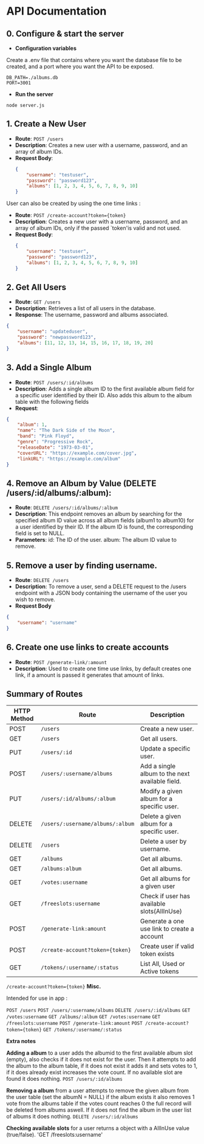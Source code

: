 # API Documentation

## 0. Configure & start the server

- **Configuration variables** 

Create a .env file that contains where you want the database file to be created, and a port where you want the API to be exposed. 

```
DB_PATH=./albums.db
PORT=3001 
```

- **Run the server** 

`node server.js` 


## 1. Create a New User

- **Route**: `POST /users`
- **Description**: Creates a new user with a username, password, and an array of album IDs.
- **Request Body**:
  ```json
  {
      "username": "testuser",
      "password": "password123",
      "albums": [1, 2, 3, 4, 5, 6, 7, 8, 9, 10]
  }
  ```
User can also be created by using the one time links :


- **Route**: `POST /create-account?token={token}`
- **Description**: Creates a new user with a username, password, and an array of album IDs, only if the passed `token'is valid and not used. 
- **Request Body**:
  ```json
  {
      "username": "testuser",
      "password": "password123",
      "albums": [1, 2, 3, 4, 5, 6, 7, 8, 9, 10]
  }
  ```


## 2. Get All Users

- **Route**: `GET /users`
- **Description**: Retrieves a list of all users in the database.
- **Response**: The username, password and albums associated. 
```json
{
    "username": "updateduser",
    "password": "newpassword123",
    "albums": [11, 12, 13, 14, 15, 16, 17, 18, 19, 20]
}
```
 ## 3. Add a Single Album

-  **Route**: `POST /users/:id/albums`
-  **Description**: Adds a single album ID to the first available album field for a specific user identified by their ID. Also adds this album to the album table with the following fields
- **Request**:
```json
{
    "album": 1,
    "name": "The Dark Side of the Moon",
    "band": "Pink Floyd",
    "genre": "Progressive Rock",
    "releaseDate": "1973-03-01",
    "coverURL": "https://example.com/cover.jpg",
    "linkURL": "https://example.com/album"
}

```

## 4. Remove an Album by Value (DELETE /users/:id/albums/:album):

- **Route**: `DELETE /users/:id/albums/:album`
- **Description**: This endpoint removes an album by searching for the specified album ID value across all album fields (album1 to album10) for a user identified by their ID. If the album ID is found, the corresponding field is set to NULL.
- **Parameters**:
        id: The ID of the user.
        album: The album ID value to remove.

## 5. Remove a user by finding username. 
    
- **Route**: `DELETE /users`
- **Description**: To remove a user, send a DELETE request to the /users endpoint with a JSON body containing the username of the user you wish to remove.
- **Request Body**
```json
{
    "username": "username"
}
``` 
## 6. Create one use links to create accounts 

- **Route**: `POST /generate-link/:amount`
- **Description**: Used to create one time use links, by default creates one link, if a amount is passed it generates that amount of links. 



## Summary of Routes

| HTTP Method | Route                     | Description                                      |
|-------------|---------------------------|--------------------------------------------------|
| POST        | `/users`                  | Create a new user.                               |
| GET         | `/users`                  | Get all users.                                   |
| PUT         | `/users/:id`              | Update a specific user.                          |
| POST        | `/users/:username/albums` | Add a single album to the next available field.  |
| PUT         | `/users/:id/albums/:album`| Modify a given album for a specific user.        |
| DELETE      | `/users/:username/albums/:album`| Delete a given album for a specific user.  |
| DELETE      | `/users`                  | Delete a user by username.                       |
| GET         | `/albums`                 | Get all albums.                                  |
| GET         | `/albums:album`           | Get all albums.                                  |
| GET         | `/votes:username`         | Get all albums for a given user                  |
| GET         | `/freeslots:username`     | Check if user has available slots(AllInUse)      |
| POST        | `/generate-link:amount`   | Generate a one use link to create a account      |
| POST        | `/create-account?token={token}`| Create user if valid token exists           |
| GET         | `/tokens/:username/:status`| List All, Used or Active tokens                   |


`/create-account?token={token}`
**Misc.**

Intended for use in app : 

`POST /users`
`POST /users/:username/albums`
`DELETE /users/:id/albums`
`GET /votes:username` 
`GET /albums/:album`
`GET /votes:username`
`GET /freeslots:username`
`POST /generate-link:amount`
`POST /create-account?token={token}`
`GET /tokens/:username/:status`


**Extra notes**

**Adding a album** to a user adds the albumid to the first available album slot (empty), 
also checks if it does not exist for the user. Then it attempts to add the album to the album
table, if it does not exist it adds it and sets votes to 1, if it does already exist increases
the vote count. If no available slot are found it does nothing. `POST /users/:id/albums` 

**Removing a album** from a user attempts to remove the given album from the user table
 (set the albumN = NULL) if the album exists it also removes 1 vote from the albums table 
 if the votes count reaches 0 the full record will be deleted from albums aswell.
 If it does not find the album in the user list of albums it does nothing.
   `DELETE /users/:id/albums` 

**Checking available slots** for a user returns a object with a AllInUse value (true/false).
    'GET /freeslots:username'
